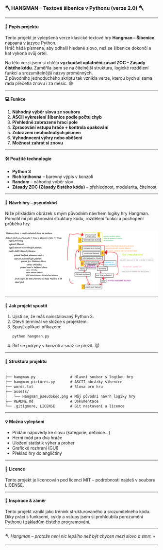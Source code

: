 ### 🪓 HANGMAN – Textová šibenice v Pythonu (verze 2.0) 🪓

---

#### 📝 Popis projektu

Tento projekt je vylepšená verze klasické textové hry **Hangman – Šibenice**, napsaná v jazyce Python.  
Hráč hádá písmena, aby odhalil hledané slovo, než se šibenice dokončí a kat vykoná svůj ortel.

Na této verzi jsem si chtěla **vyzkoušet uplatnění zásad ZOC – Zásady čistého kódu**. Zaměřila jsem se na čitelnější strukturu, logické rozdělení funkcí a srozumitelnější názvy proměnných.  
Z původního jednoduchého skriptu tak vznikla verze, kterou bych si sama ráda přečetla znovu i za měsíc. 😄

---

#### 💻 Funkce

1. **Náhodný výběr slova ze souboru**
2. **ASCII vykreslení šibenice podle počtu chyb**
3. **Přehledně zobrazené hrací pole**
4. **Zpracování vstupu hráče + kontrola opakování**
5. **Zobrazení neuhodnutých písmen**
6. **Vyhodnocení výhry nebo oběšení**
7. **Možnost zahrát si znovu**

---

#### 🛠️ Použité technologie

- **Python 3**
- **Rich knihovna** – barevný výpis v konzoli
- **Random** – náhodný výběr slov
- **Zásady ZOC (Zásady čistého kódu)** – přehlednost, modularita, čitelnost

---

#### 🧠 Návrh hry – pseudokód

Níže přikládám obrázek s mým původním návrhem logiky hry Hangman.  
Pomohl mi při plánování struktury kódu, rozdělení funkcí a pochopení průběhu hry.

![Návrh hry – pseudokód](assets/Hangman_pseudokod.png)

---

#### 🚀 Jak projekt spustit

1. Ujisti se, že máš nainstalovaný Python 3.
2. Otevři terminál ve složce s projektem.
3. Spusť aplikaci příkazem:
   ```bash
   python hangman.py
   ```
4. Řiď se pokyny v konzoli a snaž se přežít. 😈

---

#### 📁 Struktura projektu

```
.
├── hangman.py                # Hlavní soubor s logikou hry
├── hangman_pictures.py       # ASCII obrázky šibenice
├── words.txt                 # Slova pro hru
├── assets/
│   └── Hangman_pseudokod.png # Můj původní návrh logiky hry
├── README.md                 # Dokumentace
└── .gitignore, LICENSE       # Git nastavení a licence
```

---

#### 💡 Možná vylepšení

- Přidání nápovědy ke slovu (kategorie, definice…)
- Herní mód pro dva hráče
- Uložení statistik výher a proher
- Grafické rozhraní (GUI)
- Překlad hry do angličtiny

---

#### 📜 Licence

Tento projekt je licencován pod licencí MIT – podrobnosti najdeš v souboru LICENSE.

---

#### 🤝 Inspirace & záměr

Tento projekt vznikl jako trénink strukturovaného a srozumitelného kódu.  
Díky práci s funkcemi, cykly a vstupy jsem si prohloubila porozumění Pythonu i základům čistého programování.

---

🪓 _Hangman – protože není nic lepšího než být chycen mezi slovo a smrt._ 💀

---
